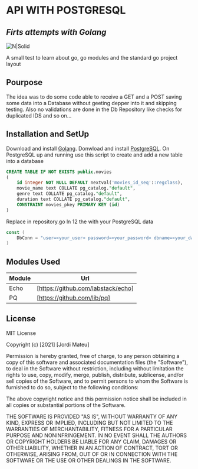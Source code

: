 # API WITH POSTGRESQL
## _Firts attempts with Golang_

![N|Solid](https://upload.wikimedia.org/wikipedia/commons/thumb/0/05/Go_Logo_Blue.svg/320px-Go_Logo_Blue.svg.png)

A small test to learn about go, go modules and the standard go project layout

## Pourpose

The idea was to do some code able to receive a GET and a POST saving some data into a Database without geeting depper into it and skipping testing.
Also no validations are done in the Db Repository like checks for duplicated IDS and so on...


## Installation and SetUp

Download and install [Golang](//https://golang.org/).
Donwload and install [PostgreSQL](https://www.postgresql.org/download/).
On PostgreSQL up and running use this script to create and add a new table into a database
```sql
CREATE TABLE IF NOT EXISTS public.movies
(
    id integer NOT NULL DEFAULT nextval('movies_id_seq'::regclass),
    movie_name text COLLATE pg_catalog."default",
    genre text COLLATE pg_catalog."default",
    duration text COLLATE pg_catalog."default",
    CONSTRAINT movies_pkey PRIMARY KEY (id)
)
```

Replace in repository.go ln 12 the <values> with your PostgreSQL data

```go
const (
	DbConn = "user=<your_user> password=<your_password> dbname=<your_database> sslmode=disable"
)
```

## Modules Used

| Module | Url |
| ------ | ------ |
| Echo | [https://github.com/labstack/echo] |
| PQ | [https://github.com/lib/pq] |


## License

MIT License

Copyright (c) [2021] [Jordi Mateu]

Permission is hereby granted, free of charge, to any person obtaining a copy
of this software and associated documentation files (the "Software"), to deal
in the Software without restriction, including without limitation the rights
to use, copy, modify, merge, publish, distribute, sublicense, and/or sell
copies of the Software, and to permit persons to whom the Software is
furnished to do so, subject to the following conditions:

The above copyright notice and this permission notice shall be included in all
copies or substantial portions of the Software.

THE SOFTWARE IS PROVIDED "AS IS", WITHOUT WARRANTY OF ANY KIND, EXPRESS OR
IMPLIED, INCLUDING BUT NOT LIMITED TO THE WARRANTIES OF MERCHANTABILITY,
FITNESS FOR A PARTICULAR PURPOSE AND NONINFRINGEMENT. IN NO EVENT SHALL THE
AUTHORS OR COPYRIGHT HOLDERS BE LIABLE FOR ANY CLAIM, DAMAGES OR OTHER
LIABILITY, WHETHER IN AN ACTION OF CONTRACT, TORT OR OTHERWISE, ARISING FROM,
OUT OF OR IN CONNECTION WITH THE SOFTWARE OR THE USE OR OTHER DEALINGS IN THE
SOFTWARE.
